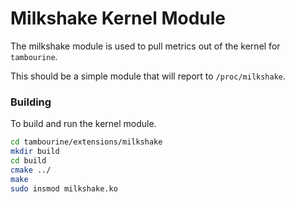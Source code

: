 # Milkshake Kernel Module

The milkshake module is used to pull metrics out of the kernel for `tambourine`.

This should be a simple module that will report to `/proc/milkshake`.

### Building

To build and run the kernel module.

```bash 
cd tambourine/extensions/milkshake
mkdir build
cd build
cmake ../
make
sudo insmod milkshake.ko
```